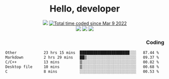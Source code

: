 # <div align='center' >Hello, developer</div>

<div align='center'>
  <a ><img src="https://img.shields.io/badge/dynamic/json?url=https%3A%2F%2Fapi.swo.moe%2Fstats%2Fgithub%2FFree-Aaron-Li&query=count&color=181717&label=GitHub&labelColor=282c34&logo=github&suffix=+follows&cacheSeconds=3600"></a>
  <a href="https://wakatime.com/@fe40087f-8eae-48dc-9950-ad0633db1591"><img src="https://wakatime.com/badge/user/fe40087f-8eae-48dc-9950-ad0633db1591.svg" alt="Total time coded since Mar 9 2022" /></a>
</div>
<div align='center'>
  <a><img src="https://img.shields.io/badge/Rookie-blue?style=plastic&logo=c&logoColor=blue&labelColor=F5B7DB"></a>
  <a><img src="https://img.shields.io/badge/Rookie-blue?style=plastic&logo=c%2B%2B&logoColor=blue&labelColor=F5B7DB"></a> 
  <a><img src="https://img.shields.io/badge/Rookie-blue?style=plastic&logo=python&logoColor=blue&labelColor=F5B7DB"></a> 
</div>

<div align='right'>
  <h3>Coding</h3>
</div>

<!--START_SECTION:waka-->

```txt
Other            23 hrs 15 mins  ██████████████████████░░░   87.44 %
Markdown         2 hrs 29 mins   ██▒░░░░░░░░░░░░░░░░░░░░░░   09.37 %
C/C++            13 mins         ▒░░░░░░░░░░░░░░░░░░░░░░░░   00.82 %
Desktop file     10 mins         ▒░░░░░░░░░░░░░░░░░░░░░░░░   00.68 %
C                8 mins          ░░░░░░░░░░░░░░░░░░░░░░░░░   00.53 %
```

<!--END_SECTION:waka-->




